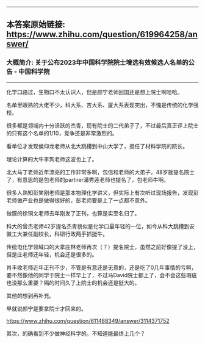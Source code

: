 ----------------------------------------
## 本答案原始链接: https://www.zhihu.com/question/619964258/answer/
### 大概简介: 关于公布2023年中国科学院院士增选有效候选人名单的公告 - 中国科学院
----------------------------------------
化学口路过，生物口不太认识人，但是颜宁老师回国还是想上院士啊哈哈。




名单里眼熟的大佬不少，科大系、吉大系、厦大系表现突出，不愧是传统的化学强校。




很多都是领域内十分活跃的杰青，现有院士的二代弟子了，不过最后真正评上院士的只有这个名单的1/10，竞争还是非常激烈的。




看单位才发现侯仰龙老师从北大跳槽到中山大学了，担任了材料学院的院长。




理论计算的大牛李隽老师这波也上了。




北大马丁老师近年漂亮的工作非常多啊，包信和老师的大弟子，48岁就提名院士了，有意思的是包老师的partner潘秀莲老师也提名了，包老师牛啊。




很多人熟知彭笑刚老师是那本物理化学讲义，但实际上有次听过现场报告，发现彭老师做产业也是做得很好的，彭老师要是上了一点都不意外。




做膜的徐铜文老师去年刚发了正刊，也算是实至名归了。




科大的曾杰老师42岁提名杰青貌似是化学口最年轻的一位，如今从科大跳槽到安徽工大兼任副校长，科研行政两手抓挺牛。




传统电化学领域口的大拿庄林老师再次（？）提名院士，虽然之前好像提了没上，但是庄老师还年轻，机会还是很多的。




肖丰收老师近年正刊不少，不管是有意还是无意的，还是吃了0几年事情的亏啊，要不然像他的同学于院士一样早上了，不过马David院士都上了，会不会这些瑕疵也没那么重要？隔的时间久了上院士的机会还是挺大的。




其他的想到再补充。

早就说颜宁是要拿院士才回来的。

https://www.zhihu.com/question/611488349/answer/3114371752

其次，的确看到不少做神经科学的。不知道能最终上几个？